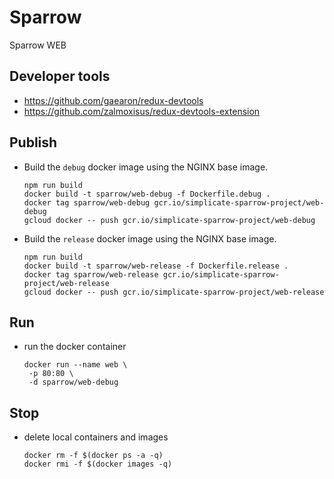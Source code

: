 # Sparrow
Sparrow WEB

## Developer tools
 - https://github.com/gaearon/redux-devtools
 - https://github.com/zalmoxisus/redux-devtools-extension

## Publish

 - Build the `debug` docker image using the NGINX base image.
 
    ```
    npm run build
    docker build -t sparrow/web-debug -f Dockerfile.debug .
    docker tag sparrow/web-debug gcr.io/simplicate-sparrow-project/web-debug
    gcloud docker -- push gcr.io/simplicate-sparrow-project/web-debug
    ```

- Build the `release` docker image using the NGINX base image.

    ```
    npm run build
    docker build -t sparrow/web-release -f Dockerfile.release .
    docker tag sparrow/web-release gcr.io/simplicate-sparrow-project/web-release
    gcloud docker -- push gcr.io/simplicate-sparrow-project/web-release
    ```

## Run
 - run the docker container
 
   ```
   docker run --name web \
	-p 80:80 \
	-d sparrow/web-debug
   ```

## Stop
- delete local containers and images

    ```
    docker rm -f $(docker ps -a -q)
    docker rmi -f $(docker images -q)
    ```
